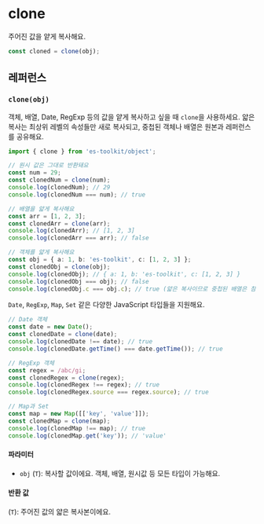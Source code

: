 # clone

주어진 값을 얕게 복사해요.

```typescript
const cloned = clone(obj);
```

## 레퍼런스

### `clone(obj)`

객체, 배열, Date, RegExp 등의 값을 얕게 복사하고 싶을 때 `clone`을 사용하세요. 얇은 복사는 최상위 레벨의 속성들만 새로 복사되고, 중첩된 객체나 배열은 원본과 레퍼런스를 공유해요.

```typescript
import { clone } from 'es-toolkit/object';

// 원시 값은 그대로 반환돼요
const num = 29;
const clonedNum = clone(num);
console.log(clonedNum); // 29
console.log(clonedNum === num); // true

// 배열을 얇게 복사해요
const arr = [1, 2, 3];
const clonedArr = clone(arr);
console.log(clonedArr); // [1, 2, 3]
console.log(clonedArr === arr); // false

// 객체를 얇게 복사해요
const obj = { a: 1, b: 'es-toolkit', c: [1, 2, 3] };
const clonedObj = clone(obj);
console.log(clonedObj); // { a: 1, b: 'es-toolkit', c: [1, 2, 3] }
console.log(clonedObj === obj); // false
console.log(clonedObj.c === obj.c); // true (얇은 복사이므로 중첩된 배열은 참조 공유)
```

`Date`, `RegExp`, `Map`, `Set` 같은 다양한 JavaScript 타입들을 지원해요.

```typescript
// Date 객체
const date = new Date();
const clonedDate = clone(date);
console.log(clonedDate !== date); // true
console.log(clonedDate.getTime() === date.getTime()); // true

// RegExp 객체
const regex = /abc/gi;
const clonedRegex = clone(regex);
console.log(clonedRegex !== regex); // true
console.log(clonedRegex.source === regex.source); // true

// Map과 Set
const map = new Map([['key', 'value']]);
const clonedMap = clone(map);
console.log(clonedMap !== map); // true
console.log(clonedMap.get('key')); // 'value'
```

#### 파라미터

- `obj` (`T`): 복사할 값이에요. 객체, 배열, 원시값 등 모든 타입이 가능해요.

#### 반환 값

(`T`): 주어진 값의 얇은 복사본이에요.
